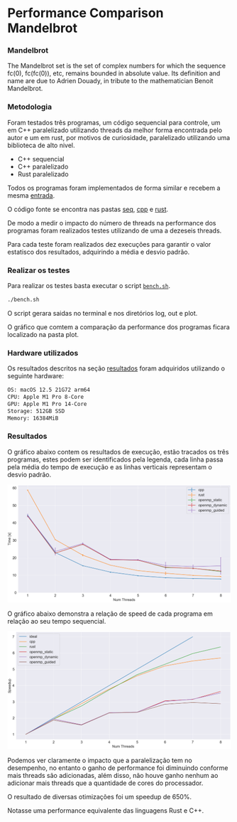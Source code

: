 # Performance Comparison Mandelbrot

### Mandelbrot

The Mandelbrot set is the set of complex numbers for which the sequence fc(0), fc(fc(0)), etc, remains bounded in absolute value. Its definition and name are due to Adrien Douady, in tribute to the mathematician Benoit Mandelbrot.

### Metodologia

Foram testados três programas, um código sequencial para controle, um em C++ paralelizado utilizando threads da melhor forma encontrada pelo autor e um em rust, por motivos de curiosidade, paralelizado utilizando uma biblioteca de alto nivel.

* C++ sequencial
* C++ paralelizado
* Rust paralelizado

Todos os programas foram implementados de forma similar e recebem a mesma [entrada](mandelbrot.in).

O código fonte se encontra nas pastas [seq](seq/mandelbrot.cpp), [cpp](cpp/mandelbrot.cpp) e [rust](rust/src/main.rs).

De modo a medir o impacto do número de threads na performance dos programas foram realizados testes utilizando de uma a dezeseis threads.

Para cada teste foram realizados dez execuções para garantir o valor estatisco dos resultados, adquirindo a média e desvio padrão.

### Realizar os testes

Para realizar os testes basta executar o script [`bench.sh`](bench.sh).

```bash
./bench.sh
```

O script gerara saidas no terminal e nos diretórios log, out e plot.

O gráfico que comtem a comparação da performance dos programas ficara localizado na pasta plot.

### Hardware utilizados

Os resultados descritos na seção [resultados](#resultados) foram adquiridos utilizando o seguinte hardware:

```
OS: macOS 12.5 21G72 arm64
CPU: Apple M1 Pro 8-Core
GPU: Apple M1 Pro 14-Core
Storage: 512GB SSD
Memory: 16384MiB
```

### Resultados

O gráfico abaixo contem os resultados de execução, estão tracados os três programas, estes podem ser identificados pela legenda,
cada linha passa pela média do tempo de execução e as linhas verticais representam o desvio padrão.

![resultados](parametrized.png)

O gráfico abaixo demonstra a relação de speed de cada programa em relação ao seu tempo sequencial.

![resultados](speedup.png)

Podemos ver claramente o impacto que a paralelização tem no desempenho, no entanto o ganho de performance foi diminuindo conforme mais threads são adicionadas, além disso, não houve ganho nenhum ao adicionar mais threads que a quantidade de cores do processador.

O resultado de diversas otimizações foi um speedup de 650%.

Notasse uma performance equivalente das linguagens Rust e C++.
